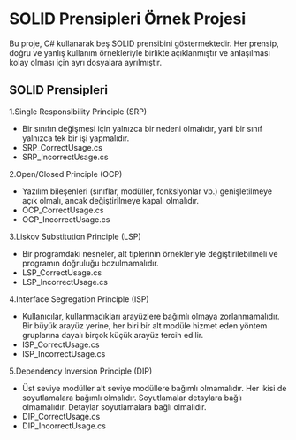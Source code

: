 # SOLID Prensipleri Örnek Projesi
Bu proje, C# kullanarak beş SOLID prensibini göstermektedir. Her prensip, doğru ve yanlış kullanım örnekleriyle birlikte açıklanmıştır ve anlaşılması kolay olması için ayrı dosyalara ayrılmıştır.

## SOLID Prensipleri
1.Single Responsibility Principle (SRP)

- Bir sınıfın değişmesi için yalnızca bir nedeni olmalıdır, yani bir sınıf yalnızca tek bir işi yapmalıdır.
- SRP_CorrectUsage.cs
- SRP_IncorrectUsage.cs

2.Open/Closed Principle (OCP)

- Yazılım bileşenleri (sınıflar, modüller, fonksiyonlar vb.) genişletilmeye açık olmalı, ancak değiştirilmeye kapalı olmalıdır.
- OCP_CorrectUsage.cs
- OCP_IncorrectUsage.cs

3.Liskov Substitution Principle (LSP)

- Bir programdaki nesneler, alt tiplerinin örnekleriyle değiştirilebilmeli ve programın doğruluğu bozulmamalıdır.
- LSP_CorrectUsage.cs
- LSP_IncorrectUsage.cs
  
4.Interface Segregation Principle (ISP)

- Kullanıcılar, kullanmadıkları arayüzlere bağımlı olmaya zorlanmamalıdır. Bir büyük arayüz yerine, her biri bir alt modüle hizmet eden yöntem gruplarına dayalı birçok küçük arayüz tercih edilir.
- ISP_CorrectUsage.cs
- ISP_IncorrectUsage.cs

5.Dependency Inversion Principle (DIP)

- Üst seviye modüller alt seviye modüllere bağımlı olmamalıdır. Her ikisi de soyutlamalara bağımlı olmalıdır. Soyutlamalar detaylara bağlı olmamalıdır. Detaylar soyutlamalara bağlı olmalıdır.
- DIP_CorrectUsage.cs
- DIP_IncorrectUsage.cs

